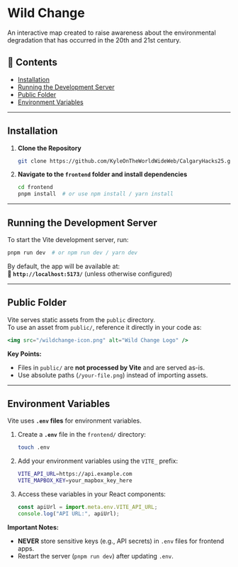 # Wild Change  
An interactive map created to raise awareness about the environmental degradation that has occurred in the 20th and 21st century.

## 📂 Contents
- [Installation](#installation)
- [Running the Development Server](#running-the-development-server)
- [Public Folder](#public-folder)
- [Environment Variables](#environment-variables)

---

## Installation
1. **Clone the Repository**  
   ```sh
   git clone https://github.com/KyleOnTheWorldWideWeb/CalgaryHacks25.git
   ```

2. **Navigate to the `frontend` folder and install dependencies**  
   ```sh
   cd frontend
   pnpm install  # or use npm install / yarn install
   ```

---

## Running the Development Server
To start the Vite development server, run:

```sh
pnpm run dev  # or npm run dev / yarn dev
```

By default, the app will be available at:  
**📍 `http://localhost:5173/`** (unless otherwise configured)

---

## Public Folder
Vite serves static assets from the `public` directory.  
To use an asset from `public/`, reference it directly in your code as:

```jsx
<img src="/wildchange-icon.png" alt="Wild Change Logo" />
```

**Key Points:**
- Files in `public/` are **not processed by Vite** and are served as-is.
- Use absolute paths (`/your-file.png`) instead of importing assets.

---

## Environment Variables
Vite uses **`.env` files** for environment variables.

1. Create a **`.env`** file in the `frontend/` directory:
   ```sh
   touch .env
   ```
   
2. Add your environment variables using the `VITE_` prefix:
   ```sh
   VITE_API_URL=https://api.example.com
   VITE_MAPBOX_KEY=your_mapbox_key_here
   ```

3. Access these variables in your React components:
   ```js
   const apiUrl = import.meta.env.VITE_API_URL;
   console.log("API URL:", apiUrl);
   ```

**Important Notes:**
- **NEVER** store sensitive keys (e.g., API secrets) in `.env` files for frontend apps.
- Restart the server (`pnpm run dev`) after updating `.env`.
